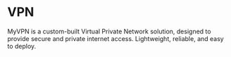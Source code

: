 # VPN
MyVPN is a custom-built Virtual Private Network solution, designed to provide secure and private internet access. Lightweight, reliable, and easy to deploy.


